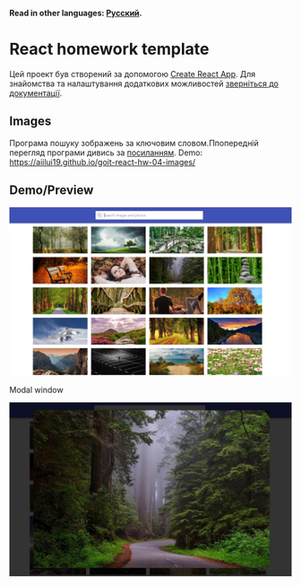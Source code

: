 **Read in other languages: [Русский](README.md).**

# React homework template

Цей проект був створений за допомогою
[Create React App](https://github.com/facebook/create-react-app). Для знайомства
та налаштування додаткових можливостей
[зверніться до документації](https://facebook.github.io/create-react-app/docs/getting-started).

## Images

Програма пошуку зображень за ключовим словом.Ппопередній перегляд програми
дивись за
[посиланням](https://drive.google.com/file/d/1oXCGyiq4uKwW0zzraZLKk4lh3voBlBzZ/view).
Demo: https://aiilui19.github.io/goit-react-hw-04-images/

## Demo/Preview

![GitHub actions settings](./src/img/gallery.jpg)

Modal window

![GitHub actions settings](./src/img/6796ffd94c.jpg)
